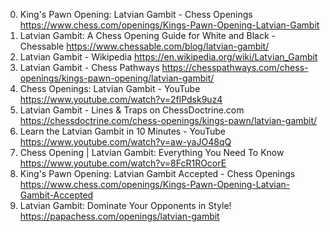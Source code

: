 0. King's Pawn Opening: Latvian Gambit - Chess Openings
https://www.chess.com/openings/Kings-Pawn-Opening-Latvian-Gambit
1. Latvian Gambit: A Chess Opening Guide for White and Black - Chessable
https://www.chessable.com/blog/latvian-gambit/
2. Latvian Gambit - Wikipedia
https://en.wikipedia.org/wiki/Latvian_Gambit
3. Latvian Gambit - Chess Pathways
https://chesspathways.com/chess-openings/kings-pawn-opening/latvian-gambit/
4. Chess Openings: Latvian Gambit - YouTube
https://www.youtube.com/watch?v=2flPdsk9uz4
5. Latvian Gambit - Lines & Traps on ChessDoctrine.com
https://chessdoctrine.com/chess-openings/kings-pawn/latvian-gambit/
6. Learn the Latvian Gambit in 10 Minutes - YouTube
https://www.youtube.com/watch?v=aw-yaJO48qQ
7. Chess Opening | Latvian Gambit: Everything You Need To Know
https://www.youtube.com/watch?v=8FcR1ROcorE
8. King's Pawn Opening: Latvian Gambit Accepted - Chess Openings
https://www.chess.com/openings/Kings-Pawn-Opening-Latvian-Gambit-Accepted
9. Latvian Gambit: Dominate Your Opponents in Style!
https://papachess.com/openings/latvian-gambit
